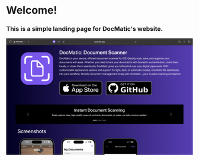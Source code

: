 # Welcome!
### This is a simple landing page for DocMatic's website.

<div style="display: flex; flex-direction: column; align-items: center; text-align: center;">
    <a href="https://paulrodenjr.org" target="_blank" rel="noopener noreferrer">
        <img src="Images/DocMatic Website Screenshot.png" alt="Website Preview" width="600" />
    </a>
</div>
